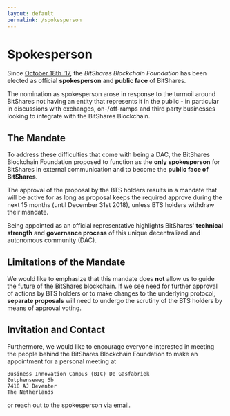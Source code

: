 ```yaml
---
layout: default
permalink: /spokesperson
---
```


# Spokesperson

Since [October 18th '17](/announcements/2017-10-18-bbf-elected-as-spokesperson),
the *BitShares Blockchain Foundation* has been elected as official
**spokesperson** and **public face** of BitShares.

The nomination as spokesperson arose in response to the turmoil around
BitShares not having an entity that represents it in the public - in
particular in discussions with exchanges, on-/off-ramps and third party
businesses looking to integrate with the BitShares Blockchain.

## The Mandate

To address these difficulties that come with being a DAC, the BitShares
Blockchain Foundation proposed to function as the **only spokesperson**
for BitShares in external communication and to become the **public face
of BitShares**.

The approval of the proposal by the BTS holders results in a mandate
that will be active for as long as proposal keeps the required approve
during the next 15 months (until December 31st 2018), unless BTS holders
withdraw their mandate.

Being appointed as an official representative highlights BitShares'
**technical strength** and **governance process** of this unique
decentralized and autonomous community (DAC). 

## Limitations of the Mandate

We would like to emphasize that this mandate does **not** allow us to
guide the future of the BitShares blockchain. If we see need for further
approval of actions by BTS holders or to make changes to the underlying
protocol, **separate proposals** will need to undergo the scrutiny of the
BTS holders by means of approval voting.

## Invitation and Contact

Furthermore, we would like to encourage everyone interested in meeting
the people behind the BitShares Blockchain Foundation to make an
appointment for a personal meeting at 

    Business Innovation Campus (BIC) De Gasfabriek
    Zutphenseweg 6b
    7418 AJ Deventer
    The Netherlands

or reach out to the spokesperson via [email](mailto:spokesperson@bitshares.foundation).
